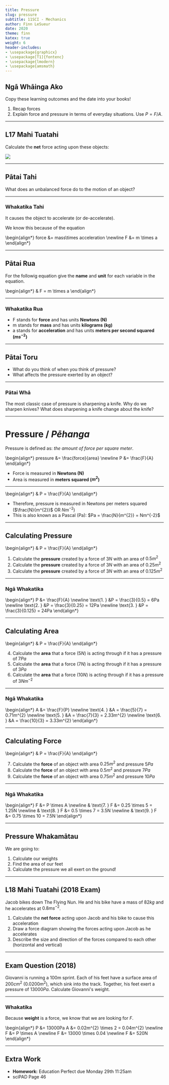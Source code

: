 ```yaml
---
title: Pressure
slug: pressure
subtitle: 11SCI - Mechanics
author: Finn LeSueur
date: 2020
theme: finn
katex: true
weight: 6
header-includes:
- \usepackage{graphicx}
- \usepackage[T1]{fontenc}
- \usepackage{lmodern}
- \usepackage{amsmath}
---
```


## Ngā Whāinga Ako

Copy these learning outcomes and the date into your books!

1. Recap forces
2. Explain force and pressure in terms of everyday situations. Use $P = F/A$.

---

## L17 Mahi Tuatahi

Calculate the __net__ force acting upon these objects:

![](../assets/4-unbalanced-forces.png)

---

## Pātai Tahi

What does an unbalanced force do to the motion of an object?

---

### Whakatika Tahi

It causes the object to accelerate (or de-accelerate).

We know this because of the equation

\begin{align*}
    force &= mass\times acceleration \newline
    F &= m \times a
\end{align*}

---

## Pātai Rua

For the followig equation give the __name__ and __unit__ for each variable in the equation.

\begin{align*}
    & F = m \times a
\end{align*}

---

### Whakatika Rua

- F stands for __force__ and has units __Newtons (N)__
- m stands for __mass__ and has units __kilograms (kg)__
- a stands for __acceleration__ and has units __meters per second squared ($ms^{-2}$)__

---

## Pātai Toru

- What do you think of when you think of pressure?
- What affects the pressure exerted by an object?

---

### Pātai Whā

The most classic case of pressure is sharpening a knife. Why do we sharpen knives? What does sharpening a knife change about the knife?

---

# Pressure / _Pēhanga_

Pressure is defined as: _the amount of force per square meter_.

\begin{align*}
    pressure &= \frac{force}{area} \newline
    P &= \frac{F}{A}
\end{align*}

- Force is measured in __Newtons (N)__
- Area is measured in __meters squared ($m^{2}$)__

---

\begin{align*}
    & P = \frac{F}{A}
\end{align*}

- Therefore, pressure is measured in Newtons per meters squared ($\frac{N}{m^{2}}$ OR $Nm^{-2}$)
- This is also known as a Pascal (Pa): $Pa = \frac{N}{m^{2}} = Nm^{-2}$

---

## Calculating Pressure

\begin{align*}
    & P = \frac{F}{A}
\end{align*}

1. Calculate the __pressure__ created by a force of $3N$ with an area of $0.5m^{2}$
2. Calculate the __pressure__ created by a force of $3N$ with an area of $0.25m^{2}$
3. Calculate the __pressure__ created by a force of $3N$ with an area of $0.125m^{2}$

---

### Ngā Whakatika

\begin{align*}
    P &= \frac{F}{A} \newline
    \text{1. } &P = \frac{3}{0.5} = 6Pa \newline
    \text{2. } &P = \frac{3}{0.25} = 12Pa \newline
    \text{3. } &P = \frac{3}{0.125} = 24Pa
\end{align*}

---

## Calculating Area

\begin{align*}
    & P = \frac{F}{A}
\end{align*}

4. Calculate the __area__ that a force ($5N$) is acting through if it has a pressure of $7Pa$
5. Calculate the __area__ that a force ($7N$) is acting through if it has a pressure of $3Pa$
6. Calculate the __area__ that a force ($10N$) is acting through if it has a pressure of $3Nm^{-2}$

---

### Ngā Whakatika

\begin{align*}
    A &= \frac{F}{P} \newline
    \text{4. } &A = \frac{5}{7} = 0.71m^{2} \newline
    \text{5. } &A = \frac{7}{3} =  2.33m^{2} \newline
    \text{6. } &A = \frac{10}{3} = 3.33m^{2}
\end{align*}

---

## Calculating Force

\begin{align*}
    & P = \frac{F}{A}
\end{align*}

7. Calculate the __force__ of an object with area $0.25m^{2}$ and pressure $5Pa$
8. Calculate the __force__ of an object with area $0.5m^{2}$ and pressure $7Pa$
9. Calculate the __force__ of an object with area $0.75m^{2}$ and pressure $10Pa$

---

### Ngā Whakatika

\begin{align*}
    F &= P \times A \newline
    & \text{7. } F &= 0.25 \times 5 = 1.25N \newline
    & \text{8. } F &= 0.5 \times 7 = 3.5N \newline
    & \text{9. } F &= 0.75 \times 10 = 7.5N
\end{align*}

---

## Pressure Whakamātau

We are going to:

1. Calculate our weights
2. Find the area of our feet
3. Calculate the pressure we all exert on the ground!

---

## L18 Mahi Tuatahi (2018 Exam)

Jacob bikes down The Flying Nun. He and his bike have a mass of $82kg$ and he accelerates at $0.8ms^{-2}$.

1. Calculate the __net force__ acting upon Jacob and his bike to cause this acceleration
2. Draw a force diagram showing the forces acting upon Jacob as he accelerates
3. Describe the size and direction of the forces compared to each other (horizontal and vertical)

---

## Exam Question (2018)

Giovanni is running a 100m sprint. Each of his feet have a surface area of $200cm^{2}$ ($0.0200m^{2}$), which sink into the track. Together, his feet exert a pressure of $13000Pa$. Calculate Giovanni's weight.

---

### Whakatika

Because __weight__ is a force, we know that we are looking for $F$.

\begin{align*}
    P &= 13000Pa
    A &= 0.02m^{2} \times 2 = 0.04m^{2} \newline
    F &= P \times A \newline
    F &= 13000 \times 0.04 \newline
    F &= 520N
\end{align*}

---

## Extra Work

- __Homework:__ Education Perfect due Monday 29th 11:25am
- sciPAD Page 46
